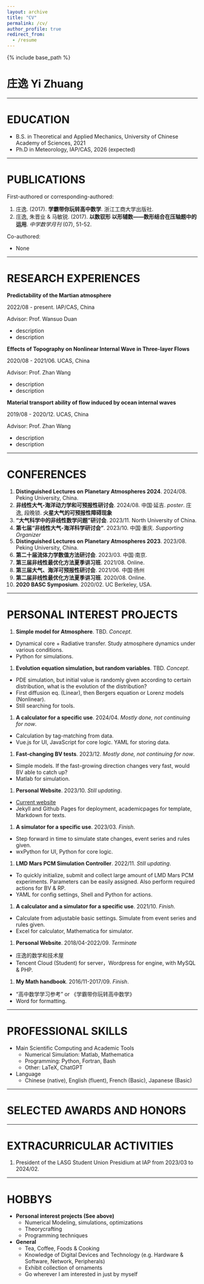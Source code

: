 ```yaml
---
layout: archive
title: "CV"
permalink: /cv/
author_profile: true
redirect_from:
  - /resume
---
```


{% include base_path %}

# 庄逸 Yi Zhuang

***

EDUCATION
======
* B.S. in Theoretical and Applied Mechanics, University of Chinese Academy of Sciences, 2021
* Ph.D in Meteorology, IAP/CAS, 2026 (expected)

***

PUBLICATIONS
======
First-authored or corresponding-authored:
1. 庄逸. (2017). **学霸带你玩转高中数学**. 浙江工商大学出版社.
1. 庄逸, 朱晋业 &  马敏锐. (2017). **以数驭形 以形辅数——数形结合在压轴题中的运用**. *中学数学月刊* (07), 51-52.

Co-authored:
* None

***

RESEARCH EXPERIENCES
======
**Predictability of the Martian atmosphere**

2022/08 - present. IAP/CAS, China

Advisor: Prof. Wansuo Duan

* description
* description

**Effects of Topography on Nonlinear Internal Wave in Three-layer Flows**

2020/08 - 2021/06. UCAS, China

Advisor: Prof. Zhan Wang

* description
* description

**Material transport ability of flow induced by ocean internal waves**

2019/08 - 2020/12. UCAS, China

Advisor: Prof. Zhan Wang

* description
* description

***

CONFERENCES
======

1. **Distinguished Lectures on Planetary Atmospheres 2024**. 2024/08. Peking University, China.
1. **非线性大气-海洋动力学和可预报性研讨会**. 2024/08. 中国·延吉. *poster*. 庄逸, 段晚锁. **火星大气的可预报性障碍现象**
1. **“大气科学中的非线性数学问题”研讨会**. 2023/11. North University of China.
1. **第七届“非线性大气-海洋科学研讨会”**. 2023/10. 中国·重庆. *Supporting Organizer*
1. **Distinguished Lectures on Planetary Atmospheres 2023**. 2023/08. Peking University, China.
1. **第二十届流体力学数值方法研讨会**. 2023/03. 中国·南京.
1. **第三届非线性最优化方法夏季讲习班**. 2021/08. Online.
1. **第三届大气、海洋可预报性研讨会**. 2021/06. 中国·扬州
1. **第二届非线性最优化方法夏季讲习班**. 2020/08. Online.
1. **2020 BASC Symposium**. 2020/02. UC Berkeley, USA.

***

PERSONAL INTEREST PROJECTS
======
1. **Simple model for Atmosphere**. TBD. *Concept*.
  * Dynamical core + Radiative transfer. Study atmosphere dynamics under various conditions.
  * Python for simulations.
1. **Evolution equation simulation, but random variables**. TBD. *Concept*.
  * PDE simulation, but initial value is randomly given according to certain distribution, what is the evolution of the distribution?
  * First diffusion eq. (Linear), then Bergers equation or Lorenz models (Nonlinear).
  * Still searching for tools.
1. **A calculator for a specific use**. 2024/04. *Mostly done, not continuing for now*.
  * Calculation by tag-matching from data. 
  * Vue.js for UI, JavaScript for core logic. YAML for storing data. 
1. **Fast-changing BV tests**. 2023/12. *Mostly done, not continuing for now*.
  * Simple models. If the fast-growing direction changes very fast, would BV able to catch up?
  * Matlab for simulation.
1. **Personal Website**. 2023/10. *Still updating*.
  * [Current website](https://vortexer99.github.io)
  * Jekyll and Github Pages for deployment, academicpages for template, Markdown for texts.
1. **A simulator for a specific use**. 2023/03. *Finish*.
  * Step forward in time to simulate state changes, event series and rules given.
  * wxPython for UI, Python for core logic. 
1. **LMD Mars PCM Simulation Controller**. 2022/11. *Still updating*.
  * To quickly initialize, submit and collect large amount of LMD Mars PCM experiments.
  Parameters can be easily assigned. Also perform required actions for BV & RP.
  * YAML for config settings, Shell and Python for actions.
1. **A calculator and a simulator for a specific use**. 2021/10. *Finish*.
  * Calculate from adjustable basic settings. Simulate from event series and rules given.
  * Excel for calculator, Mathematica for simulator.
1. **Personal Website**. 2018/04-2022/09. *Terminate*
  * 庄逸的数学和技术屋
  * Tencent Cloud (Student) for server，Wordpress for engine, with MySQL & PHP.
1. **My Math handbook**. 2016/11-2017/09. *Finish*.
  * “高中数学学习参考” or 《学霸带你玩转高中数学》
  * Word for formatting. 
***

PROFESSIONAL SKILLS
======
* Main Scientific Computing and Academic Tools
  * Numerical Simulation: Matlab, Mathematica
  * Programming: Python, Fortran, Bash
  * Other: LaTeX, ChatGPT
* Language
  * Chinese (native), English (fluent), French (Basic), Japanese (Basic)

***

SELECTED AWARDS AND HONORS
======

***

EXTRACURRICULAR ACTIVITIES
======
1. President of the LASG Student Union Presidium at IAP from 2023/03 to 2024/02.

***

HOBBYS
======
* **Personal interest projects (See above)**
  * Numerical Modeling, simulations, optimizations
  * Theorycrafting
  * Programming techniques
* **General**
  * Tea, Coffee, Foods & Cooking
  * Knowledge of Digital Devices and Technology (e.g. Hardware & Software, Network, Peripherals)
  * Exhibit collection of ornaments
  * Go wherever I am interested in just by myself